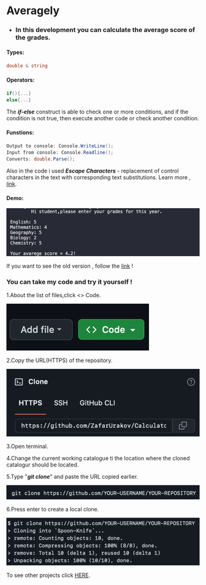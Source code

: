 # Averagely
* ### In this development you can calculate the average score of the grades.

#### Types:
```C#
double & string 
```
#### Operators:
```C#
if(){...}
else{...}
```
The ***if-else*** construct is able to check one or more conditions, and if the condition is not true, then execute another code or check another condition.
#### Funstions:
```C#
Output to console: Console.WriteLine();
Input from console: Console.Readline();
Converts: double.Parse();
```
Also in the code i used ***Escape Characters*** - replacement of control characters in the text with corresponding text substitutions.
Learn more , [link](https://codebuns.com/csharp-basics/escape-sequences/).


#### Demo:

![](demoAveragely/demo0.png)

 If you want to see the old version , follow the [link](https://github.com/ZafarUrakov/Averagely/tree/releases/v1.0) !

### You can take my code and try it yourself !

1.About the list of files,click <> Code.

![](./demoAveragely/demo1.png)

2.Copy the URL(HTTPS) of the repository.

![](./demoAveragely/demo2.png)

3.Open terminal.

4.Change the current working catalogue ti the location where the cloned catalogur should be located.

5.Type "***git clone***" and paste the URL copied earlier.

![](./demoAveragely/demo3.png)

6.Press enter to create a local clone.

![](./demoAveragely/demo4.png)

To see other projects click [HERE](https://github.com/ZafarUrakov).